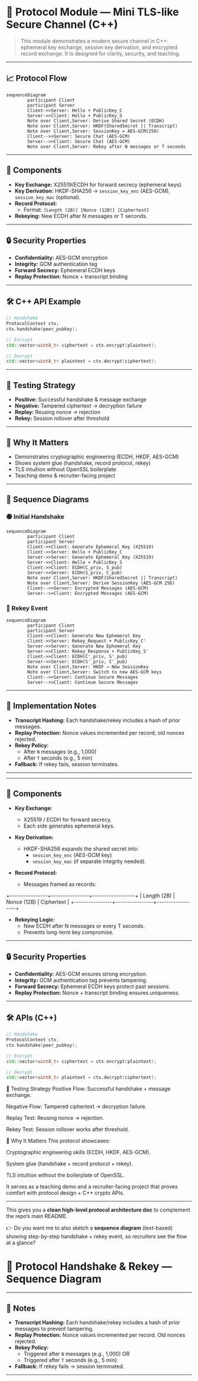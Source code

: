 
# 🔑 Protocol Module — Mini TLS-like Secure Channel (C++)

>This module demonstrates a modern secure channel in C++: ephemeral key exchange, session key derivation, and encrypted record exchange. It is designed for clarity, security, and teaching.

---

## 📈 Protocol Flow

```mermaid
sequenceDiagram
		participant Client
		participant Server
		Client->>Server: Hello + PublicKey_C
		Server->>Client: Hello + PublicKey_S
		Note over Client,Server: Derive Shared Secret (ECDH)
		Note over Client,Server: HKDF(SharedSecret || Transcript)
		Note over Client,Server: SessionKey = AES-GCM(256)
		Client-->>Server: Secure Chat (AES-GCM)
		Server-->>Client: Secure Chat (AES-GCM)
		Note over Client,Server: Rekey after N messages or T seconds
```

---

## 🧩 Components

- **Key Exchange:** X25519/ECDH for forward secrecy (ephemeral keys).
- **Key Derivation:** HKDF-SHA256 → `session_key_enc` (AES-GCM), `session_key_mac` (optional).
- **Record Protocol:**
	- Format: `[Length (2B)] [Nonce (12B)] [Ciphertext]`
- **Rekeying:** New ECDH after N messages or T seconds.

---

## 🔒 Security Properties

- **Confidentiality:** AES-GCM encryption
- **Integrity:** GCM authentication tag
- **Forward Secrecy:** Ephemeral ECDH keys
- **Replay Protection:** Nonce + transcript binding

---

## 🛠️ C++ API Example

```cpp
// Handshake
ProtocolContext ctx;
ctx.handshake(peer_pubkey);

// Encrypt
std::vector<uint8_t> ciphertext = ctx.encrypt(plaintext);

// Decrypt
std::vector<uint8_t> plaintext = ctx.decrypt(ciphertext);
```

---

## 🧪 Testing Strategy

- **Positive:** Successful handshake & message exchange
- **Negative:** Tampered ciphertext → decryption failure
- **Replay:** Reusing nonce → rejection
- **Rekey:** Session rollover after threshold

---

## 🎯 Why It Matters

- Demonstrates cryptographic engineering (ECDH, HKDF, AES-GCM)
- Shows system glue (handshake, record protocol, rekey)
- TLS intuition without OpenSSL boilerplate
- Teaching demo & recruiter-facing project

---

## 🔄 Sequence Diagrams

### 🟢 Initial Handshake

```mermaid
sequenceDiagram
		participant Client
		participant Server
		Client->>Client: Generate Ephemeral Key (X25519)
		Client->>Server: Hello + PublicKey_C
		Server->>Server: Generate Ephemeral Key (X25519)
		Server->>Client: Hello + PublicKey_S
		Client->>Client: ECDH(C_priv, S_pub)
		Server->>Server: ECDH(S_priv, C_pub)
		Note over Client,Server: HKDF(SharedSecret || Transcript)
		Note over Client,Server: Derive SessionKey (AES-GCM 256)
		Client-->>Server: Encrypted Messages (AES-GCM)
		Server-->>Client: Encrypted Messages (AES-GCM)
```

### 🔄 Rekey Event

```mermaid
sequenceDiagram
		participant Client
		participant Server
		Client->>Client: Generate New Ephemeral Key
		Client->>Server: Rekey_Request + PublicKey_C'
		Server->>Server: Generate New Ephemeral Key
		Server->>Client: Rekey_Response + PublicKey_S'
		Client->>Client: ECDH(C'_priv, S'_pub)
		Server->>Server: ECDH(S'_priv, C'_pub)
		Note over Client,Server: HKDF → New SessionKey
		Note over Client,Server: Switch to new AES-GCM keys
		Client-->>Server: Continue Secure Messages
		Server-->>Client: Continue Secure Messages
```

---

## 📝 Implementation Notes

- **Transcript Hashing:** Each handshake/rekey includes a hash of prior messages.
- **Replay Protection:** Nonce values incremented per record; old nonces rejected.
- **Rekey Policy:**
	- After `N` messages (e.g., 1,000)
	- After `T` seconds (e.g., 5 min)
- **Fallback:** If rekey fails, session terminates.

---

---

## 📂 Components  

- **Key Exchange:**  
	- X25519 / ECDH for forward secrecy.  
	- Each side generates ephemeral keys.  

- **Key Derivation:**  
	- HKDF-SHA256 expands the shared secret into:  
		- `session_key_enc` (AES-GCM key)  
		- `session_key_mac` (if separate integrity needed).  

- **Record Protocol:**  
	- Messages framed as records:  

+----------------+----------------+------------------+
| Length (2B) | Nonce (12B) | Ciphertext |
+----------------+----------------+------------------+

- **Rekeying Logic:**  
	- New ECDH after N messages or every T seconds.  
	- Prevents long-term key compromise.  

---

## 🔒 Security Properties  

- **Confidentiality:** AES-GCM ensures strong encryption.  
- **Integrity:** GCM authentication tag prevents tampering.  
- **Forward Secrecy:** Ephemeral ECDH keys protect past sessions.  
- **Replay Protection:** Nonce + transcript binding ensures uniqueness.  

---

## 🛠️ APIs (C++)  

```cpp
// Handshake
ProtocolContext ctx;
ctx.handshake(peer_pubkey);

// Encrypt
std::vector<uint8_t> ciphertext = ctx.encrypt(plaintext);

// Decrypt
std::vector<uint8_t> plaintext = ctx.decrypt(ciphertext);
```

🧪 Testing Strategy
Positive Flow: Successful handshake + message exchange.

Negative Flow: Tampered ciphertext → decryption failure.

Replay Test: Reusing nonce → rejection.

Rekey Test: Session rollover works after threshold.

🎯 Why It Matters
This protocol showcases:

Cryptographic engineering skills (ECDH, HKDF, AES-GCM).

System glue (handshake + record protocol + rekey).

TLS intuition without the boilerplate of OpenSSL.

It serves as a teaching demo and a recruiter-facing project that proves comfort with protocol design + C++ crypto APIs.

---

This gives you a **clean high-level protocol architecture doc** to complement the repo’s main README.  

👉 Do you want me to also sketch a **sequence diagram** (text-based) showing step-by-step handshake + rekey event, so recruiters see the flow at a glance?

# 🔑 Protocol Handshake & Rekey — Sequence Diagram  

---

## 📝 Notes  

- **Transcript Hashing:** Each handshake/rekey includes a hash of prior messages to prevent tampering.  
- **Replay Protection:** Nonce values incremented per record. Old nonces rejected.  
- **Rekey Policy:**  
	- Triggered after `N` messages (e.g., 1,000) OR  
	- Triggered after `T` seconds (e.g., 5 min).  
- **Fallback:** If rekey fails → session terminated.  

---
